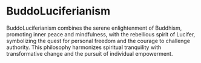 # BuddoLuciferianism
BuddoLuciferianism combines the serene enlightenment of Buddhism, promoting inner peace and mindfulness, with the rebellious spirit of Lucifer, symbolizing the quest for personal freedom and the courage to challenge authority. This philosophy harmonizes spiritual tranquility with transformative change and the pursuit of individual empowerment.
